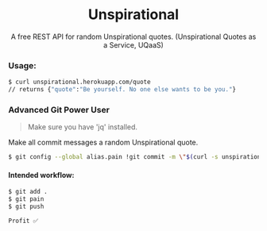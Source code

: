 <h1 align="center">
   Unspirational
</h1>
<p align="center">A free REST API for random Unspirational quotes. (Unspirational Quotes as a Service, UQaaS)</p>

<h3>Usage:</h3>

```zsh
$ curl unspirational.herokuapp.com/quote
// returns {"quote":"Be yourself. No one else wants to be you."}
```

<h3>Advanced Git Power User</h3>

> Make sure you have 'jq' installed.

Make all commit messages a random Unspirational quote.

```zsh
$ git config --global alias.pain !git commit -m \"$(curl -s unspirational.herokuapp.com/quote | jq -r '.quote')\"
```

<h4>Intended workflow:</h4>

```zsh
$ git add .
$ git pain
$ git push

Profit ✅
```
